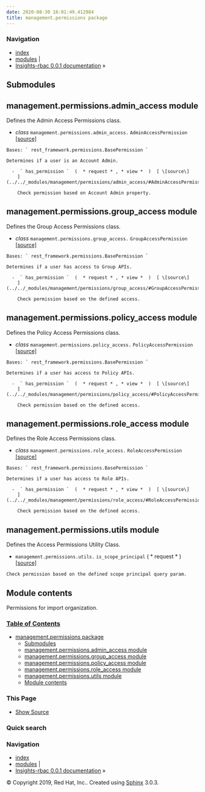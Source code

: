 ```yaml
---
date: 2020-08-30 16:01:49.412984
title: management.permissions package
---
```

### Navigation

  - [index](../../genindex/ "General Index")
  - [modules](../../py-modindex/ "Python Module Index") |
  - [Insights-rbac 0.0.1 documentation](../../index/) »


## Submodules

## management.permissions.admin\_access module

Defines the Admin Access Permissions class.

  -  *class* ` management.permissions.admin_access. ` `
    AdminAccessPermission ` [ \[source\]
    ](../../_modules/management/permissions/admin_access/#AdminAccessPermission)
      
    Bases: ` rest_framework.permissions.BasePermission `
    
    Determines if a user is an Account Admin.
    
      -  ` has_permission `  (  * request * , * view *  )  [ \[source\]
        ](../../_modules/management/permissions/admin_access/#AdminAccessPermission.has_permission)
          
        Check permission based on Account Admin property.

## management.permissions.group\_access module

Defines the Group Access Permissions class.

  -  *class* ` management.permissions.group_access. ` `
    GroupAccessPermission ` [ \[source\]
    ](../../_modules/management/permissions/group_access/#GroupAccessPermission)
      
    Bases: ` rest_framework.permissions.BasePermission `
    
    Determines if a user has access to Group APIs.
    
      -  ` has_permission `  (  * request * , * view *  )  [ \[source\]
        ](../../_modules/management/permissions/group_access/#GroupAccessPermission.has_permission)
          
        Check permission based on the defined access.

## management.permissions.policy\_access module

Defines the Policy Access Permissions class.

  -  *class* ` management.permissions.policy_access. ` `
    PolicyAccessPermission ` [ \[source\]
    ](../../_modules/management/permissions/policy_access/#PolicyAccessPermission)
      
    Bases: ` rest_framework.permissions.BasePermission `
    
    Determines if a user has access to Policy APIs.
    
      -  ` has_permission `  (  * request * , * view *  )  [ \[source\]
        ](../../_modules/management/permissions/policy_access/#PolicyAccessPermission.has_permission)
          
        Check permission based on the defined access.

## management.permissions.role\_access module

Defines the Role Access Permissions class.

  -  *class* ` management.permissions.role_access. ` `
    RoleAccessPermission ` [ \[source\]
    ](../../_modules/management/permissions/role_access/#RoleAccessPermission)
      
    Bases: ` rest_framework.permissions.BasePermission `
    
    Determines if a user has access to Role APIs.
    
      -  ` has_permission `  (  * request * , * view *  )  [ \[source\]
        ](../../_modules/management/permissions/role_access/#RoleAccessPermission.has_permission)
          
        Check permission based on the defined access.

## management.permissions.utils module

Defines the Access Permissions Utility Class.

  -  ` management.permissions.utils. ` ` is_scope_principal `  (  *
    request *  )  [ \[source\]
    ](../../_modules/management/permissions/utils/#is_scope_principal)
      
    Check permission based on the defined scope principal query param.

## Module contents

Permissions for import organization.

### [Table of Contents](../../index/)

  - [management.permissions package](#)
      - [Submodules](#submodules)
      - [management.permissions.admin\_access
        module](#module-management.permissions.admin_access)
      - [management.permissions.group\_access
        module](#module-management.permissions.group_access)
      - [management.permissions.policy\_access
        module](#module-management.permissions.policy_access)
      - [management.permissions.role\_access
        module](#module-management.permissions.role_access)
      - [management.permissions.utils
        module](#module-management.permissions.utils)
      - [Module contents](#module-management.permissions)

### This Page

  - [Show Source](../../_sources/rbac/management.permissions.rst.txt)

### Quick search

### Navigation

  - [index](../../genindex/ "General Index")
  - [modules](../../py-modindex/ "Python Module Index") |
  - [Insights-rbac 0.0.1 documentation](../../index/) »

© Copyright 2019, Red Hat, Inc.. Created using
[Sphinx](http://sphinx-doc.org/) 3.0.3.